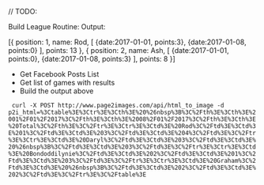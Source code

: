 // TODO:

Build League Routine:
Output:

[{
  position: 1,
  name: Rod,
  [
    {date:2017-01-01, points:3},
    {date:2017-01-08, points:0}
  ],
  points: 13
}, {
  position: 2,
  name: Ash,
  [
    {date:2017-01-01, points:0},
    {date:2017-01-08, points:3}
  ],
  points: 8
}]

* Get Facebook Posts List
* Get list of games with results
* Build the output above

``` curl -X POST http://www.page2images.com/api/html_to_image -d p2i_html=%3Ctable%3E%3Ctr%3E%3Cth%3E%20%26nbsp%3B%3C%2Fth%3E%3Cth%3E%2001%2F01%2F2017%3C%2Fth%3E%3Cth%3E%2008%2F01%2F2017%3C%2Fth%3E%3Cth%3E%20Total%3C%2Fth%3E%3C%2Ftr%3E%3Ctr%3E%3Ctd%3E%20Rod%3C%2Ftd%3E%3Ctd%3E%201%3C%2Ftd%3E%3Ctd%3E%203%3C%2Ftd%3E%3Ctd%3E%204%3C%2Ftd%3E%3C%2Ftr%3E%3Ctr%3E%3Ctd%3E%20Daryl%3C%2Ftd%3E%3Ctd%3E%203%3C%2Ftd%3E%3Ctd%3E%20%26nbsp%3B%3C%2Ftd%3E%3Ctd%3E%203%3C%2Ftd%3E%3C%2Ftr%3E%3Ctr%3E%3Ctd%3E%20Bondoddilynie%3C%2Ftd%3E%3Ctd%3E%202%3C%2Ftd%3E%3Ctd%3E%201%3C%2Ftd%3E%3Ctd%3E%203%3C%2Ftd%3E%3C%2Ftr%3E%3Ctr%3E%3Ctd%3E%20Graham%3C%2Ftd%3E%3Ctd%3E%20%26nbsp%3B%3C%2Ftd%3E%3Ctd%3E%202%3C%2Ftd%3E%3Ctd%3E%202%3C%2Ftd%3E%3C%2Ftr%3E%3C%2Ftable%3E```
